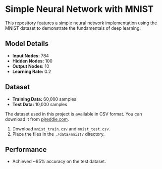 # Simple Neural Network with MNIST

This repository features a simple neural network implementation using the MNIST dataset to demonstrate the fundamentals of deep learning.

## Model Details

- **Input Nodes:** 784
- **Hidden Nodes:** 100
- **Output Nodes:** 10
- **Learning Rate:** 0.2

## Dataset

- **Training Data:** 60,000 samples
- **Test Data:** 10,000 samples 

The dataset used in this project is available in CSV format. You can download it from [pjreddie.com](https://pjreddie.com/projects/mnist-in-csv/#google_vignette).

1. Download `mnist_train.csv` and `mnist_test.csv`.
2. Place the files in the `./data/mnist/` directory.

## Performance

- Achieved ~95% accuracy on the test dataset.
